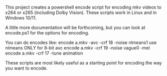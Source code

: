 This project creates a powershell encode script for encoding mkv videos to x264 or x265 (including Dolby Vision).
These scripts work in Linux and in Windows 10/11.

A little more documentation will be forthcoming, but you can look at encode.ps1 for the options for encoding.

You can do encodes like:
encode a.mkv -avc -crf 18 -noise nlmeans1
use nlmeans ONLY for 8-bit avc
encode a.mkv -crf 19 -noise vague0 -mel
encode a.mkv -crf 17 -tune animation 

These scripts are most likely useful as a starting point for encoding the way you want to encode.
